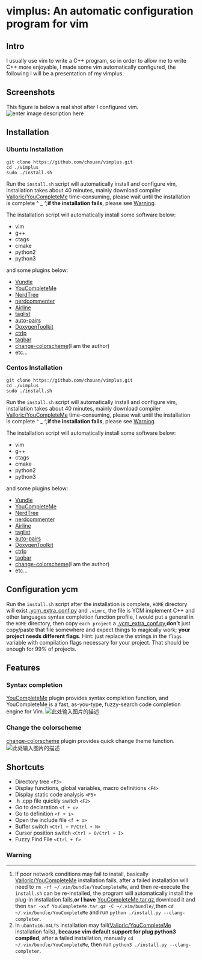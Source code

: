 vimplus: An automatic configuration program for vim
===============================================


Intro
-----

I usually use vim to write a C++ program, so in order to allow me to write C++ more enjoyable, I made some vim automatically configured, the following I will be a presentation of my vimplus.

Screenshots
------------
This figure is below a real shot after I configured vim.
![enter image description here](https://raw.githubusercontent.com/chxuan/vimplus/master/screenshot/screenshot.png)

Installation
------------

### Ubuntu Installation

    git clone https://github.com/chxuan/vimplus.git
    cd ./vimplus
    sudo ./install.sh

Run the `install.sh` script will automatically install and configure vim, installation takes about 40 minutes, mainly download compiler [Valloric/YouCompleteMe][1] time-consuming, please wait until the installation is complete ^ _ ^,**if the installation fails**, please see [Warning](#Warning).

The installation script will automatically install some software below:
 - vim
 - g++ 
 - ctags 
 - cmake
 - python2
 - python3

and some plugins below:

 - [Vundle][2]
 - [YouCompleteMe][3]
 - [NerdTree][4]
 - [nerdcommenter][5]
 - [Airline][6]
 - [taglist][7]
 - [auto-pairs][8]
 - [DoxygenToolkit][9]
 - [ctrlp][10]
 - [tagbar][11]
 - [change-colorscheme][12](I am the author)
 - etc...

### Centos Installation

    git clone https://github.com/chxuan/vimplus.git
    cd ./vimplus
    sudo ./install.sh

Run the `install.sh` script will automatically install and configure vim, installation takes about 40 minutes, mainly download compiler [Valloric/YouCompleteMe][13] time-consuming, please wait until the installation is complete ^ _ ^,**if the installation fails**, please see [Warning](#Warning).

The installation script will automatically install some software below:
 - vim
 - g++ 
 - ctags 
 - cmake
 - python2
 - python3

and some plugins below:

 - [Vundle][14]
 - [YouCompleteMe][15]
 - [NerdTree][16]
 - [nerdcommenter][17]
 - [Airline][18]
 - [taglist][19]
 - [auto-pairs][20]
 - [DoxygenToolkit][21]
 - [ctrlp][22]
 - [tagbar][23]
 - [change-colorscheme][24](I am the author)
 - etc...

Configuration ycm
------------

Run the `install.sh` script after the installation is complete, `HOME` directory will exist [.ycm_extra_conf.py][25] and `.vimrc`, the file is YCM implement C++ and other languages syntax completion function profile, I would put a general in the `HOME` directory, then copy `each project` a [.ycm_extra_conf.py][26],**don't** just copy/paste that file somewhere and expect things to magically work; **your project needs different flags**. Hint: just replace the strings in the `flags` variable with compilation flags necessary for your project. That should be enough for 99% of projects.

Features
------------

### Syntax completion

[YouCompleteMe][27] plugin provides syntax completion function, and YouCompleteMe is a fast, as-you-type, fuzzy-search code completion engine for Vim.
![此处输入图片的描述][28]

### Change the colorscheme
[change-colorscheme][29] plugin provides quick change theme function.
![此处输入图片的描述][30]

Shortcuts
------------

 - Directory tree `<F3>`
 - Display functions, global variables, macro definitions `<F4>`
 - Display static code analysis `<F5>`
 - .h .cpp file quickly switch `<F2>`
 - Go to declaration `<f + u>`
 - Go to definition `<f + i>`
 - Open the include file `<f + o>`
 - Buffer switch `<Ctrl + P/Ctrl + N>`
 - Cursor position switch `<Ctrl + O/Ctrl + I>`
 - Fuzzy Find File `<Ctrl + f>`

### <span id="Warning">**Warning**</span>
------------

 1. If poor network conditions may fail to install, basically [Valloric/YouCompleteMe][31] installation fails, after a failed installation will need to `rm -rf ~/.vim/bundle/YouCompleteMe`, and then re-execute the `install.sh` can be re-installed, the program will automatically install the plug-in installation fails,**or I have** [YouCompleteMe.tar.gz][32],download it and then `tar -xvf YouCompleteMe.tar.gz -C ~/.vim/bundle/`,then `cd ~/.vim/bundle/YouCompleteMe` and run `python ./install.py --clang-completer`.
 2. In `ubuntu16.04LTS` installation may fail([Valloric/YouCompleteMe][33] installation fails), **because vim default support for plug python3 compiled**, after a failed installation, manually `cd ~/.vim/bundle/YouCompleteMe`, then run `python3 ./install.py --clang-completer`.


  [1]: https://github.com/Valloric/YouCompleteMe
  [2]: https://github.com/VundleVim/Vundle.vim
  [3]: https://github.com/Valloric/YouCompleteMe
  [4]: https://github.com/scrooloose/nerdtree
  [5]: https://github.com/scrooloose/nerdcommenter
  [6]: https://github.com/vim-airline/vim-airline
  [7]: https://github.com/vim-scripts/taglist.vim
  [8]: https://github.com/jiangmiao/auto-pairs
  [9]: https://github.com/vim-scripts/DoxygenToolkit.vim
  [10]: https://github.com/kien/ctrlp.vim
  [11]: https://github.com/majutsushi/tagbar
  [12]: https://github.com/chxuan/change-colorscheme
  [13]: https://github.com/Valloric/YouCompleteMe
  [14]: https://github.com/VundleVim/Vundle.vim
  [15]: https://github.com/Valloric/YouCompleteMe
  [16]: https://github.com/scrooloose/nerdtree
  [17]: https://github.com/scrooloose/nerdcommenter
  [18]: https://github.com/vim-airline/vim-airline
  [19]: https://github.com/vim-scripts/taglist.vim
  [20]: https://github.com/jiangmiao/auto-pairs
  [21]: https://github.com/vim-scripts/DoxygenToolkit.vim
  [22]: https://github.com/kien/ctrlp.vim
  [23]: https://github.com/majutsushi/tagbar
  [24]: https://github.com/chxuan/change-colorscheme
  [25]: https://github.com/chxuan/vimplus/blob/master/.ycm_extra_conf.py
  [26]: https://github.com/chxuan/vimplus/blob/master/.ycm_extra_conf.py
  [27]: https://github.com/VundleVim/Vundle.vim
  [28]: https://camo.githubusercontent.com/1f3f922431d5363224b20e99467ff28b04e810e2/687474703a2f2f692e696d6775722e636f6d2f304f50346f6f642e676966
  [29]: https://github.com/chxuan/change-colorscheme
  [30]: https://raw.githubusercontent.com/chxuan/vimplus/master/screenshot/screenshot2.gif
  [31]: https://github.com/Valloric/YouCompleteMe
  [32]: http://pan.baidu.com/s/1kUIa1kN
  [33]: https://github.com/Valloric/YouCompleteMe
